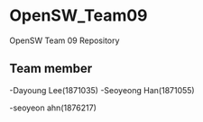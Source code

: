 # OpenSW_Team09
 OpenSW Team 09 Repository
 
 ## Team member
 -Dayoung Lee(1871035) -Seoyeong Han(1871055)

 -seoyeon ahn(1876217)
 
